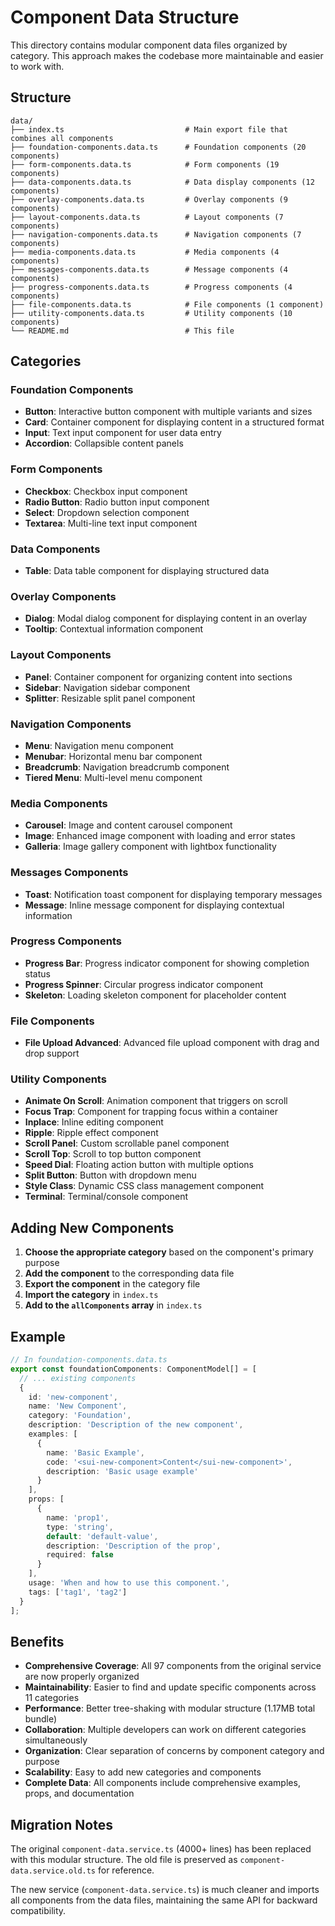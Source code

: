 # Component Data Structure

This directory contains modular component data files organized by category. This approach makes the codebase more maintainable and easier to work with.

## Structure

```
data/
├── index.ts                           # Main export file that combines all components
├── foundation-components.data.ts      # Foundation components (20 components)
├── form-components.data.ts            # Form components (19 components)
├── data-components.data.ts            # Data display components (12 components)
├── overlay-components.data.ts         # Overlay components (9 components)
├── layout-components.data.ts          # Layout components (7 components)
├── navigation-components.data.ts      # Navigation components (7 components)
├── media-components.data.ts           # Media components (4 components)
├── messages-components.data.ts        # Message components (4 components)
├── progress-components.data.ts        # Progress components (4 components)
├── file-components.data.ts            # File components (1 component)
├── utility-components.data.ts         # Utility components (10 components)
└── README.md                          # This file
```

## Categories

### Foundation Components
- **Button**: Interactive button component with multiple variants and sizes
- **Card**: Container component for displaying content in a structured format
- **Input**: Text input component for user data entry
- **Accordion**: Collapsible content panels

### Form Components
- **Checkbox**: Checkbox input component
- **Radio Button**: Radio button input component
- **Select**: Dropdown selection component
- **Textarea**: Multi-line text input component

### Data Components
- **Table**: Data table component for displaying structured data

### Overlay Components
- **Dialog**: Modal dialog component for displaying content in an overlay
- **Tooltip**: Contextual information component

### Layout Components
- **Panel**: Container component for organizing content into sections
- **Sidebar**: Navigation sidebar component
- **Splitter**: Resizable split panel component

### Navigation Components
- **Menu**: Navigation menu component
- **Menubar**: Horizontal menu bar component
- **Breadcrumb**: Navigation breadcrumb component
- **Tiered Menu**: Multi-level menu component

### Media Components
- **Carousel**: Image and content carousel component
- **Image**: Enhanced image component with loading and error states
- **Galleria**: Image gallery component with lightbox functionality

### Messages Components
- **Toast**: Notification toast component for displaying temporary messages
- **Message**: Inline message component for displaying contextual information

### Progress Components
- **Progress Bar**: Progress indicator component for showing completion status
- **Progress Spinner**: Circular progress indicator component
- **Skeleton**: Loading skeleton component for placeholder content

### File Components
- **File Upload Advanced**: Advanced file upload component with drag and drop support

### Utility Components
- **Animate On Scroll**: Animation component that triggers on scroll
- **Focus Trap**: Component for trapping focus within a container
- **Inplace**: Inline editing component
- **Ripple**: Ripple effect component
- **Scroll Panel**: Custom scrollable panel component
- **Scroll Top**: Scroll to top button component
- **Speed Dial**: Floating action button with multiple options
- **Split Button**: Button with dropdown menu
- **Style Class**: Dynamic CSS class management component
- **Terminal**: Terminal/console component

## Adding New Components

1. **Choose the appropriate category** based on the component's primary purpose
2. **Add the component** to the corresponding data file
3. **Export the component** in the category file
4. **Import the category** in `index.ts`
5. **Add to the `allComponents` array** in `index.ts`

## Example

```typescript
// In foundation-components.data.ts
export const foundationComponents: ComponentModel[] = [
  // ... existing components
  {
    id: 'new-component',
    name: 'New Component',
    category: 'Foundation',
    description: 'Description of the new component',
    examples: [
      {
        name: 'Basic Example',
        code: '<sui-new-component>Content</sui-new-component>',
        description: 'Basic usage example'
      }
    ],
    props: [
      {
        name: 'prop1',
        type: 'string',
        default: 'default-value',
        description: 'Description of the prop',
        required: false
      }
    ],
    usage: 'When and how to use this component.',
    tags: ['tag1', 'tag2']
  }
];
```

## Benefits

- **Comprehensive Coverage**: All 97 components from the original service are now properly organized
- **Maintainability**: Easier to find and update specific components across 11 categories
- **Performance**: Better tree-shaking with modular structure (1.17MB total bundle)
- **Collaboration**: Multiple developers can work on different categories simultaneously
- **Organization**: Clear separation of concerns by component category and purpose
- **Scalability**: Easy to add new categories and components
- **Complete Data**: All components include comprehensive examples, props, and documentation

## Migration Notes

The original `component-data.service.ts` (4000+ lines) has been replaced with this modular structure. The old file is preserved as `component-data.service.old.ts` for reference.

The new service (`component-data.service.ts`) is much cleaner and imports all components from the data files, maintaining the same API for backward compatibility.
